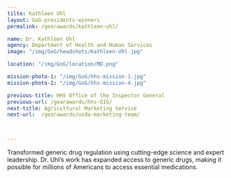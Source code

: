 ```yaml
---
tilte: Kathleen Uhl
layout: GoG-presidents-winners
permalink: /gearawards/kathleen-uhl/

name: Dr. Kathleen Uhl
agency: Department of Health and Human Services
image: "/img/GoG/headshots/Kathleen-Uhl.jpg"

location: "/img/GoG/location/MD.png"

mission-photo-1: "/img/GoG/hhs-mission-1.jpg"
mission-photo-2: "/img/GoG/hhs-mission-4.jpg"

previous-title: HHS Office of the Inspector General
previous-url: /gearawards/hhs-OIG/
next-title: Agricultural Marketing Service
next-url:  /gearawards/usda-marketing-team/



---
```



 Transformed generic drug regulation using cutting-edge science and expert leadership. Dr. Uhl’s work has expanded access to generic drugs, making it possible for millions of Americans to access essential medications.  

